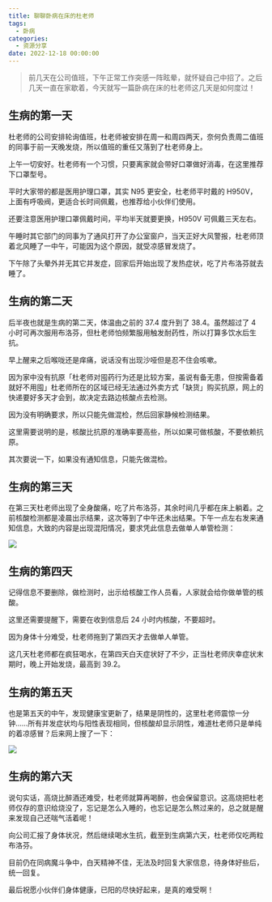 ```yaml
---
title: 聊聊卧病在床的杜老师
tags:
  - 卧病
categories:
  - 资源分享
date: 2022-12-18 00:00:00
---
```


> 前几天在公司值班，下午正常工作突感一阵眩晕，就怀疑自己中招了。之后几天一直在家歇着，今天就写一篇卧病在床的杜老师这几天是如何度过！

<!-- more -->

## 生病的第一天

杜老师的公司安排轮询值班，杜老师被安排在周一和周四两天，奈何负责周二值班的同事于前一天晚发烧，所以值班的重任又落到了杜老师身上。

上午一切安好。杜老师有一个习惯，只要离家就会带好口罩做好消毒，在这里推荐下口罩型号。

平时大家带的都是医用护理口罩，其实 N95 更安全，杜老师平时戴的 H950V，上面有呼吸阀，更适合长时间佩戴，也推荐给小伙伴们使用。

还要注意医用护理口罩佩戴时间，平均半天就要更换，H950V 可佩戴三天左右。

午睡时其它部门的同事为了通风打开了办公室窗户，当天正好大风警报，杜老师顶着北风睡了一中午，可能因为这个原因，就受凉感冒发烧了。

下午除了头晕外并无其它并发症，回家后开始出现了发热症状，吃了片布洛芬就去睡了。

## 生病的第二天

后半夜也就是生病的第二天，体温由之前的 37.4 度升到了 38.4。虽然超过了 4 小时可再次服用布洛芬，但杜老师怕频繁服用触发耐药性，所以打算多饮水后生抗。

早上醒来之后喉咙还是痒痛，说话没有出现沙哑但是忍不住会咳嗽。

因为家中没有抗原「杜老师对囤药行为还是比较方案，虽说有备无患，但按需备着就好不用囤」杜老师所在的区域已经无法通过外卖方式「缺货」购买抗原，网上的快递要好多天才会到，故决定去路边核酸点去检测。

因为没有明确要求，所以只能先做混检，然后回家静候检测结果。

这里需要说明的是，核酸比抗原的准确率要高些，所以如果可做核酸，不要依赖抗原。

其次要说一下，如果没有通知信息，只能先做混检。

## 生病的第三天

在第三天杜老师出现了全身酸痛，吃了片布洛芬，其余时间几乎都在床上躺着。之前核酸检测都是凌晨出示结果，这次等到了中午还未出结果。下午一点左右发来通知信息，大致的内容是出现混阳情况，要求凭此信息去做单人单管检测：

![](https://cdn.dusays.com/2022/12/536-1.jpg)

## 生病的第四天

记得信息不要删除，做检测时，出示给核酸工作人员看，人家就会给你做单管的核酸。

这里还需要提醒下，需要在收到信息后 24 小时内核酸，不要超时。

因为身体十分难受，杜老师拖到了第四天才去做单人单管。

这几天杜老师都在疯狂喝水，在第四天白天症状好了不少，正当杜老师庆幸症状末期时，晚上开始发烧，最高到 39.2。

## 生病的第五天

也是第五天的中午，发现健康宝更新了，结果是阴性的，这里杜老师震惊一分钟……所有并发症状均与阳性表现相同，但核酸却显示阴性，难道杜老师只是单纯的着凉感冒？后来网上搜了一下：

![](https://cdn.dusays.com/2022/12/536-2.jpg)

## 生病的第六天

说句实话，高烧比醉酒还难受，杜老师就算再喝醉，也会保留意识。这高烧把杜老师仅存的意识给烧没了，忘记是怎么入睡的，也忘记是怎么熬过来的，总之就是醒来发现自己还喘气活着呢！

向公司汇报了身体状况，然后继续喝水生抗，截至到生病第六天，杜老师仅吃两粒布洛芬。

目前仍在同病魔斗争中，白天精神不佳，无法及时回复大家信息，待身体好些后，统一回复。

最后祝愿小伙伴们身体健康，已阳的尽快好起来，是真的难受啊！